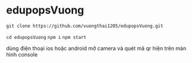 # edupopsVuong

`git clone https://github.com/vuongthai1205/edupopsVuong.git`

`cd edupopsVuong`
`npm i`
`npm start`

dùng điện thoại ios hoặc android mở camera và quét mã qr hiện trên màn hình console
